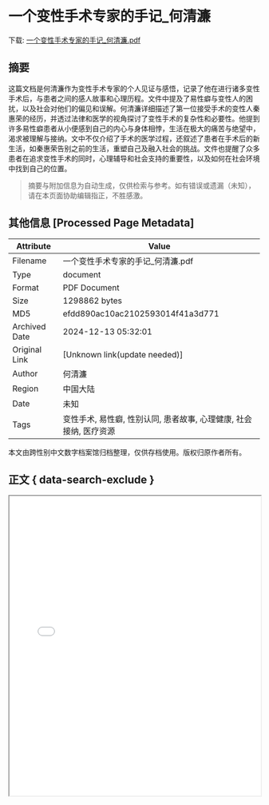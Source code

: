 # 一个变性手术专家的手记_何清濂

<!-- tcd_download_link -->
下载: <a href="../一个变性手术专家的手记_何清濂.pdf" download>一个变性手术专家的手记_何清濂.pdf</a>
<!-- tcd_download_link_end -->

## 摘要

<!-- tcd_abstract -->
这篇文档是何清濂作为变性手术专家的个人见证与感悟，记录了他在进行诸多变性手术后，与患者之间的感人故事和心理历程。文件中提及了易性癖与变性人的困扰，以及社会对他们的偏见和误解。何清濂详细描述了第一位接受手术的变性人秦惠荣的经历，并透过法律和医学的视角探讨了变性手术的复杂性和必要性。他提到许多易性癖患者从小便感到自己的内心与身体相悖，生活在极大的痛苦与绝望中，渴求被理解与接纳。文中不仅介绍了手术的医学过程，还叙述了患者在手术后的新生活，如秦惠荣告别之前的生活，重塑自己及融入社会的挑战。文件也提醒了众多患者在追求变性手术的同时，心理辅导和社会支持的重要性，以及如何在社会环境中找到自己的位置。

<!-- tcd_abstract_end -->

> 摘要与附加信息为自动生成，仅供检索与参考。如有错误或遗漏（未知），请在本页面协助编辑指正，不胜感激。

## 其他信息 [Processed Page Metadata]

| Attribute       | Value                                  |
|-----------------|----------------------------------------|
| Filename        | 一个变性手术专家的手记_何清濂.pdf                             |
| Type            | document                                 |
| Format          | PDF Document                               |
| Size            | 1298862 bytes                           |
| MD5             | efdd890ac10ac2102593014f41a3d771                                  |
| Archived Date   | 2024-12-13 05:32:01                             |
| Original Link   | [Unknown link(update needed)]                         |
| Author          | 何清濂                               |
| Region          | 中国大陆                               |
| Date            | 未知                                 |
| Tags            | 变性手术, 易性癖, 性别认同, 患者故事, 心理健康, 社会接纳, 医疗资源                                 |

本文由跨性别中文数字档案馆归档整理，仅供存档使用。版权归原作者所有。


## 正文 { data-search-exclude }

<!-- tcd_main_text -->
<iframe src="../一个变性手术专家的手记_何清濂.pdf" width="100%" height="600px">
    <p>无法显示PDF，请下载查看。</p>
</iframe>
<!-- tcd_main_text_end -->

